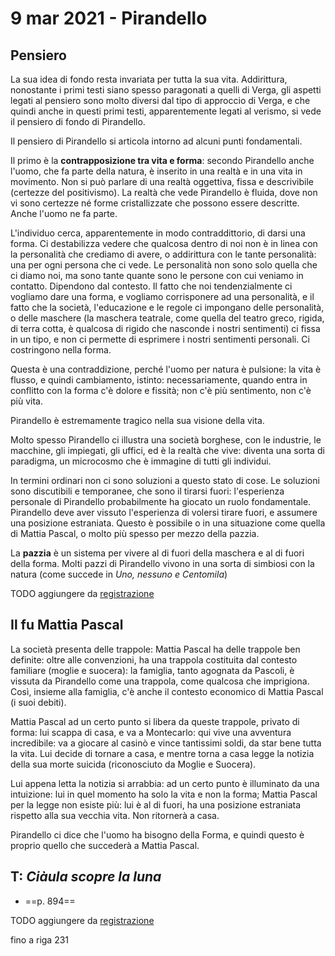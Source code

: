 # 9 mar 2021 - Pirandello

## Pensiero

La sua idea di fondo resta invariata per tutta la sua vita. Addirittura, nonostante i primi testi siano spesso paragonati a quelli di Verga, gli aspetti legati al pensiero sono molto diversi dal tipo di approccio di Verga, e che quindi anche in questi primi testi, apparentemente legati al verismo, si vede il pensiero di fondo di Pirandello.

Il pensiero di Pirandello si articola intorno ad alcuni punti fondamentali.

Il primo è la **contrapposizione tra vita e forma**: secondo Pirandello anche l'uomo, che fa parte della natura, è inserito in una realtà e in una vita in movimento. Non si può parlare di una realtà oggettiva, fissa e descrivibile (certezze del positivismo). La realtà che vede Pirandello è fluida, dove non vi sono certezze né forme cristallizzate che possono essere descritte. Anche l'uomo ne fa parte.

L'individuo cerca, apparentemente in modo contraddittorio, di darsi una forma. Ci destabilizza vedere che qualcosa dentro di noi non è in linea con la personalità che crediamo di avere, o addirittura con le tante personalità: una per ogni persona che ci vede.
Le personalità non sono solo quella che ci diamo noi, ma sono tante quante sono le persone con cui veniamo in contatto. Dipendono dal contesto.
Il fatto che noi tendenzialmente ci vogliamo dare una forma, e vogliamo corrisponere ad una personalità, e il fatto che la società, l'educazione e le regole ci impongano delle personalità, o delle maschere (la maschera teatrale, come quella del teatro greco, rigida, di terra cotta, è qualcosa di rigido che nasconde i nostri sentimenti) ci fissa in un tipo, e non ci permette di esprimere i nostri sentimenti personali. Ci costringono nella forma.

Questa è una contraddizione, perché l'uomo per natura è pulsione: la vita è flusso, e quindi cambiamento, istinto: necessariamente, quando entra in conflitto con la forma c'è dolore e fissità; non c'è più sentimento, non c'è più vita.

Pirandello è estremamente tragico nella sua visione della vita.

Molto spesso Pirandello ci illustra una società borghese, con le industrie, le macchine, gli impiegati, gli uffici, ed è la realtà che vive: diventa una sorta di paradigma, un microcosmo che è immagine di tutti gli individui.

In termini ordinari non ci sono soluzioni a questo stato di cose. Le soluzioni sono discutibili e temporanee, che sono il tirarsi fuori: l'esperienza personale di Pirandello probabilmente ha giocato un ruolo fondamentale.
Pirandello deve aver vissuto l'esperienza di volersi tirare fuori, e assumere una posizione estraniata.
Questo è possibile o in una situazione come quella di Mattia Pascal, o molto più spesso per mezzo della pazzia.

La **pazzia** è un sistema per vivere al di fuori della maschera e al di fuori della forma. Molti pazzi di Pirandello vivono in una sorta di simbiosi con la natura (come succede in _Uno, nessuno e Centomila_)

TODO aggiungere da [registrazione](https://www.youtube.com/watch?v=tYCfnqVm0Fg)

## Il fu Mattia Pascal

La società presenta delle trappole: Mattia Pascal ha delle trappole ben definite: oltre alle convenzioni, ha una trappola costituita dal contesto familiare (moglie e suocera): la famiglia, tanto agognata da Pascoli, è vissuta da Pirandello come una trappola, come qualcosa che imprigiona.
Così, insieme alla famiglia, c'è anche il contesto economico di Mattia Pascal (i suoi debiti).

Mattia Pascal ad un certo punto si libera da queste trappole, privato di forma: lui scappa di casa, e va a Montecarlo: qui vive una avventura incredibile: va a giocare al casinò e vince tantissimi soldi, da star bene tutta la vita.
Lui decide di tornare a casa, e mentre torna a casa legge la notizia della sua morte suicida (riconosciuto da Moglie e Suocera).

Lui appena letta la notizia si arrabbia: ad un certo punto è illuminato da una intuizione: lui in quel momento ha solo la vita e non la forma; Mattia Pascal per la legge non esiste più: lui è al di fuori, ha una posizione estraniata rispetto alla sua vecchia vita. Non ritornerà a casa.

Pirandello ci dice che l'uomo ha bisogno della Forma, e quindi questo è proprio quello che succederà a Mattia Pascal.

## T: _Ciàula scopre la luna_
- ==p. 894==

TODO aggiungere da [registrazione](https://www.youtube.com/watch?v=tYCfnqVm0Fg)

fino a riga 231
